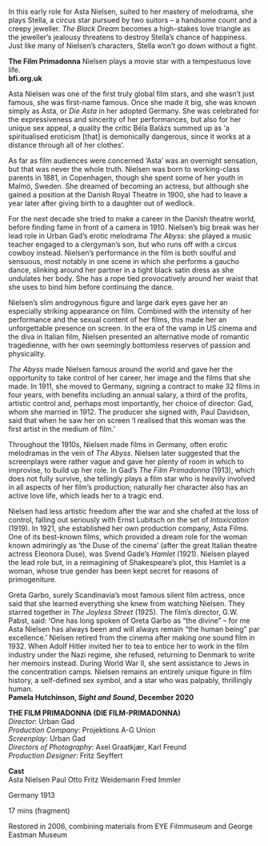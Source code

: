 
In this early role for Asta Nielsen, suited to her mastery of melodrama, she plays Stella, a circus star pursued by two suitors – a handsome count and a creepy jeweller. _The Black Dream_ becomes a high-stakes love triangle as the jeweller’s jealousy threatens to destroy Stella’s chance of happiness. Just like many of Nielsen’s characters, Stella won’t go down without a fight.

**The Film Primadonna**
Nielsen plays a movie star with a tempestuous love life.<br>
**bfi.org.uk**

Asta Nielsen was one of the first truly global film stars, and she wasn’t just famous, she was first-name famous. Once she made it big, she was known simply as Asta, or _Die Asta_ in her adopted Germany. She was celebrated for the expressiveness and sincerity of her performances, but also for her unique sex appeal, a quality the critic Béla Balázs summed up as ‘a spiritualised eroticism [that] is demonically dangerous, since it works at a distance through all of her clothes’.

As far as film audiences were concerned ‘Asta’ was an overnight sensation, but that was never the whole truth. Nielsen was born to working-class parents in 1881, in Copenhagen, though she spent some of her youth in Malmö, Sweden. She dreamed of becoming an actress, but although she gained a position at the Danish Royal Theatre in 1900, she had to leave a year later after giving birth to a daughter out of wedlock.

For the next decade she tried to make a career in the Danish theatre world, before finding fame in front of a camera in 1910. Nielsen’s big break was her lead role in Urban Gad’s erotic melodrama _The Abyss_: she played a music teacher engaged to a clergyman’s son, but who runs off with a circus cowboy instead. Nielsen’s performance in the film is both soulful and sensuous, most notably in one scene in which she performs a gaucho dance, slinking around her partner in a tight black satin dress as she undulates her body. She has a rope tied provocatively around her waist that she uses to bind him before continuing the dance.

Nielsen’s slim androgynous figure and large dark eyes gave her an especially striking appearance on film. Combined with the intensity of her performance and the sexual content of her films, this made her an unforgettable presence on screen. In the era of the vamp in US cinema and the diva in Italian film, Nielsen presented an alternative mode of romantic tragedienne, with her own seemingly bottomless reserves of passion and physicality.

_The Abyss_ made Nielsen famous around the world and gave her the opportunity to take control of her career, her image and the films that she made. In 1911, she moved to Germany, signing a contract to make 32 films in four years, with benefits including an annual salary, a third of the profits, artistic control and, perhaps most importantly, her choice of director: Gad, whom she married in 1912. The producer she signed with, Paul Davidson, said that when he saw her on screen ‘I realised that this woman was the first artist in the medium of film.’

Throughout the 1910s, Nielsen made films in Germany, often erotic melodramas in the vein of _The Abyss_. Nielsen later suggested that the screenplays were rather vague and gave her plenty of room in which to improvise, to build up her role. In Gad’s _The Film Primadonna_ (1913), which does not fully survive, she tellingly plays a film star who is heavily involved in all aspects of her film’s production; naturally her character also has an active love life, which leads her to a tragic end.

Nielsen had less artistic freedom after the war and she chafed at the loss of control, falling out seriously with Ernst Lubitsch on the set of _Intoxication_ (1919). In 1921, she established her own production company, Asta Films. One of its best-known films, which provided a dream role for the woman known admiringly as ‘the Duse of the cinema’ (after the great Italian theatre actress Eleonora Duse), was Svend Gade’s _Hamlet_ (1921). Nielsen played the lead role but, in a reimagining of Shakespeare’s plot, this Hamlet is a woman, whose true gender has been kept secret for reasons of primogeniture.

Greta Garbo, surely Scandinavia’s most famous silent film actress, once said that she learned everything she knew from watching Nielsen. They starred together in _The Joyless Street_ (1925). The film’s director, G.W. Pabst, said: ‘One has long spoken of Greta Garbo as “the divine” – for me Asta Nielsen has always been and will always remain “the human being” par excellence.’ Nielsen retired from the cinema after making one sound film in 1932. When Adolf Hitler invited her to tea to entice her to work in the film industry under the Nazi regime, she refused, returning to Denmark to write her memoirs instead. During World War II, she sent assistance to Jews in the concentration camps. Nielsen remains an entirely unique figure in film history, a self-defined sex symbol, and a star who was palpably, thrillingly human.<br>
**Pamela Hutchinson, _Sight and Sound_, December 2020**<br>

**THE FILM PRIMADONNA (DIE FILM-PRIMADONNA)**<br>
_Director_: Urban Gad<br>
_Production Company_: Projektions A-G Union<br>
_Screenplay_: Urban Gad<br>
_Directors of Photography_: Axel Graatkjær, Karl Freund  <br>
_Production Designer_: Fritz Seyffert<br>

**Cast**<br>
Asta Nielsen
Paul Otto
Fritz Weidemann
Fred Immler

Germany 1913

17 mins (fragment)

Restored in 2006, combining materials from EYE Filmmuseum and George Eastman Museum
<!--stackedit_data:
eyJoaXN0b3J5IjpbMTY2MjYwOTQ5NF19
-->
